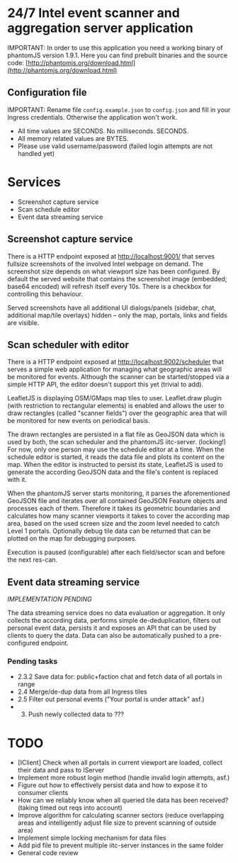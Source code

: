 # 24/7 Intel event scanner and aggregation server application

IMPORTANT: In order to use this application you need a working binary of phantomJS version 1.9.1. Here you can find prebuilt binaries and the source code: [http://phantomjs.org/download.html](http://phantomjs.org/download.html)

## Configuration file

IMPORTANT: Rename file `config.example.json` to `config.json` and fill in your Ingress credentials. Otherwise the application won't work.

+ All time values are SECONDS. No milliseconds. SECONDS.
+ All memory related values are BYTES.
+ Please use valid username/password (failed login attempts are not handled yet)

# Services

+ Screenshot capture service
+ Scan schedule editor
+ Event data streaming service

## Screenshot capture service

There is a HTTP endpoint exposed at [http://localhost:9001/](http://localhost:9001/) that serves fullsize screenshots of the involved Intel webpage on demand. The screenshot size depends on what viewport size has been configured. By default the served website that contains the screenshot image (embedded; base64 encoded) will refresh itself every 10s. There is a checkbox for controlling this behaviour.

Served screenshots have all additional UI dialogs/panels (sidebar, chat, additional map/tile overlays) hidden – only the map, portals, links and fields are visible.

## Scan scheduler with editor

There is a HTTP endpoint exposed at [http://localhost:9002/scheduler](http://localhost:9002/scheduler) that serves a simple web application for managing what geographic areas will be monitored for events. Although the scanner can be started/stopped via a simple HTTP API, the editor doesn't support this yet (trivial to add).

LeafletJS is displaying OSM/GMaps map tiles to user. Leaflet.draw plugin (with restriction to rectangular elements) is enabled and allows the user to draw rectangles (called "scanner fields") over the geographic area that will be monitored for new events on periodical basis.

The drawn rectangles are persisted in a flat file as GeoJSON data which is used by both, the scan scheduler and the phantomJS iitc-server. (locking!) For now, only one person may use the schedule editor at a time. When the schedule editor is started, it reads the data file and plots its content on the map. When the editor is instructed to persist its state, LeafletJS is used to generate the according GeoJSON data and the file's content is replaced with it.

When the phantomJS server starts monitoring, it parses the aforementioned GeoJSON file and iterates over all contained GeoJSON Feature objects and processes each of them. Therefore it takes its geometric boundaries and calculates how many scanner viewports it takes to cover the according map area, based on the used screen size and the zoom level needed to catch Level 1 portals. Optionally debug tile data can be returned that can be plotted on the map for debugging purposes.

Execution is paused (configurable) after each field/sector scan and before the next res-can.

## Event data streaming service

*IMPLEMENTATION PENDING*

The data streaming service does no data evaluation or aggregation. It only collects the according data, performs simple de-deduplication, filters out personal event data, persists it and exposes an API that can be used by clients to query the data. Data can also be automatically pushed to a pre-configured endpoint.

### Pending tasks

+ 2.3.2	Save data for: public+faction chat and fetch data of all portals in range
+ 2.4   Merge/de-dup data from all Ingress tiles
+ 2.5   Filter out personal events ("Your portal is under attack" asf.)
+ 3.	Push newly collected data to ???

# TODO

+ [IClient] Check when all portals in current viewport are loaded, collect their data and pass to IServer
+ Implement more robust login method (handle invalid login attempts, asf.)
+ Figure out how to effectively persist data and how to expose it to consumer clients
+ How can we reliably know when all queried tile data has been received? (taking timed out reqs into account)
+ Improve algorithm for calculating scanner sectors (reduce overlapping areas and intelligently adjust file size to prevent scanning of outside area)
+ Implement simple locking mechanism for data files
+ Add pid file to prevent multiple iitc-server instances in the same folder
+ General code review






